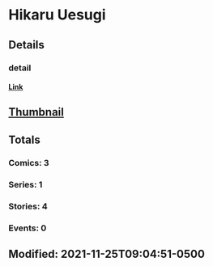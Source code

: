 # Hikaru  Uesugi 
## Details
### detail
#### [Link](http://marvel.com/comics/creators/14290/hikaru_uesugi?utm_campaign=apiRef&utm_source=225578a89fc76f3d20fbffda5d17a88d)
## [Thumbnail](http://i.annihil.us/u/prod/marvel/i/mg/b/40/image_not_available.jpg)
## Totals
### Comics: 3
### Series: 1
### Stories: 4
### Events: 0
## Modified: 2021-11-25T09:04:51-0500